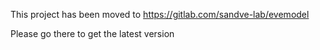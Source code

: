 This project has been moved to https://gitlab.com/sandve-lab/evemodel 

Please go there to get the latest version
